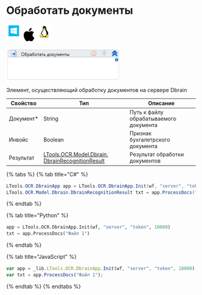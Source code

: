 # Обработать документы

![](<../../../../.gitbook/assets/image (145).png>)

![](<../../../../.gitbook/assets/image (391).png>)

Элемент, осуществляющий обработку документов на сервере Dbrain

| Свойство   | Тип                                                                                      | Описание                               |
| ---------- | ---------------------------------------------------------------------------------------- | -------------------------------------- |
| Документ\* | String                                                                                   | Путь к файлу обрабатываемого документа |
| Инвойс     | Boolean                                                                                  | Признак бухгалетрского документа       |
| Результат  | [LTools.OCR.Model.Dbrain. DbrainRecognitionResult](datatypes/dbrainrecognitionresult.md) | Результат обработки документов         |

{% tabs %}
{% tab title="C#" %}
```csharp
LTools.OCR.DbrainApp app = LTools.OCR.DbrainApp.Init(wf, "server", "token", 10000);
LTools.OCR.Model.Dbrain.DbrainRecognitionResult txt = app.ProcessDocs("Файл 1");
```
{% endtab %}

{% tab title="Python" %}
```python
app = LTools.OCR.DbrainApp.Init(wf, "server", "token", 10000)
txt = app.ProcessDocs("Файл 1")
```
{% endtab %}

{% tab title="JavaScript" %}
```javascript
var app = _lib.LTools.OCR.DbrainApp.Init(wf, "server", "token", 10000);
var txt = app.ProcessDocs("Файл 1");
```
{% endtab %}
{% endtabs %}
